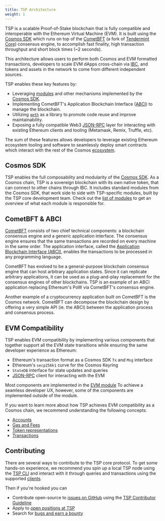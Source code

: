 ```yaml
---
title: TSP Architecture
weight: 1
---
```


TSP is a scalable Proof-of-Stake blockchain that is fully compatible and
interoperable with the Ethereum Virtual Machine (EVM). It is built using the [Cosmos SDK](https://github.com/cosmos/cosmos-sdk/) which runs on top of the [CometBFT](https://github.com/cometbft/cometbft) (a fork of [Tendermint Core](https://docs.tendermint.com/)) consensus engine,
to accomplish fast finality, high transaction throughput and short block times (~2 seconds).

This architecture allows users to perform both Cosmos and EVM formatted transactions,
developers to scale EVM dApps cross-chain via [IBC](https://cosmos.network/ibc),
and tokens and assets in the network to come from different independent sources.

TSP enables these key features by:

- Leveraging [modules](https://docs.cosmos.network/v0.47/build/building-modules/intro) and other mechanisms implemented by the [Cosmos SDK](https://docs.cosmos.network/).
- Implementing CometBFT's Application Blockchain Interface ([ABCI](https://docs.tendermint.com/master/spec/abci/))
  to manage the blockchain.
- Utilizing [`geth`](https://github.com/ethereum/go-ethereum) as a library to promote code reuse and improve maintainability.
- Exposing a fully compatible Web3 [JSON-RPC](https://docs.TSP.org/develop/api/ethereum-json-rpc/methods) layer
  for interacting with existing Ethereum clients and tooling (Metamask, Remix, Truffle, etc).

The sum of these features allows developers to leverage existing Ethereum ecosystem tooling and
software to seamlessly deploy smart contracts which interact with the rest of the Cosmos [ecosystem](https://cosmos.network/ecosystem).

## Cosmos SDK

TSP enables the full composability and modularity of the [Cosmos SDK](https://docs.cosmos.network/).
As a Cosmos chain, TSP is a sovereign blockchain with its own native token,
that can connect to other chains through IBC. It includes standard modules from the Cosmos SDK,
that work side to side with TSP-specific modules, built by the TSP core development team.
Check out the [list of modules](https://docs.TSP.org/protocol/modules) to get an overview of what each module is responsible for.

## CometBFT & ABCI

[CometBFT](https://github.com/cometbft/cometbft) consists of two chief technical components:
a blockchain consensus engine and a generic application interface.
The consensus engine ensures that the same transactions
are recorded on every machine in the same order.
The application interface, called the [Application Blockchain Interface (ABCI)](https://docs.tendermint.com/master/spec/abci/),
enables the transactions to be processed in any programming language.

CometBFT has evolved to be a general-purpose blockchain consensus engine that
can host arbitrary application states. Since it can replicate arbitrary
applications, it can be used as a plug-and-play replacement for the consensus
engines of other blockchains. TSP is an example of an ABCI application
replacing Ethereum's PoW via CometBFT's consensus engine.

Another example of a cryptocurrency application built on CometBFT is the Cosmos
network. CometBFT can decompose the blockchain design by offering a very
simple API (ie. the ABCI) between the application process and consensus process.

## EVM Compatibility

TSP enables EVM compatibility by implementing various components
that together support all the EVM state transitions
while ensuring the same developer experience as Ethereum:

- Ethereum's transaction format as a Cosmos SDK `Tx` and `Msg` interface
- Ethereum's `secp256k1` curve for the Cosmos Keyring
- `StateDB` interface for state updates and queries
- [JSON-RPC](https://docs.TSP.org/develop/api/ethereum-json-rpc) client for interacting with the EVM

Most components are implemented in the [EVM module](https://docs.TSP.org/protocol/modules/evm) To achieve a seamless developer UX, however, some of the components are implemented
outside of the module.

If you want to learn more about how TSP achieves EVM compatibility as a Cosmos chain,
we recommend understanding the following concepts:

- [Accounts](/docs/protocol/concepts/accounts)
- [Gas and Fees](/docs/protocol/concepts/gas-and-fees)
- [Token representations](/docs/protocol/concepts/tokens)
- [Transactions](/docs/protocol/concepts/transactions)

## Contributing

There are several ways to contribute to the TSP core protocol. To get some hands-on experience,
we recommend you spin up a local TSP node using the [TSP CLI](https://docs.TSP.org/protocol/TSP-cli) and interact with it through queries and transactions using the supported [clients](https://docs.TSP.org/develop/api#clients).

Then if you're hooked you can

- Contribute open-source to [issues on GitHub](https://github.com/TSP/TSP/issues) using the [TSP Contributor Guideline](https://github.com/TSP/TSP/blob/main/CONTRIBUTING.md)
- Apply to [open positions at TSP](https://boards.eu.greenhouse.io/TSP)
- Search for [bugs and earn a bounty](https://docs.TSP.org/protocol/bugs)
